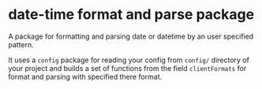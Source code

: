 # date-time format and parse package

A package for formatting and parsing date or datetime by
an user specified pattern.

It uses a `config` package for reading your config from `config/` directory
of your project and builds a set of functions from the
field `clientFormats` for format and parsing with specified there format.

